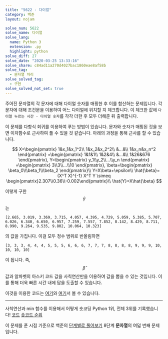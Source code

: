 ```yaml
---
title: "5622 - 다이얼"
category: 백준
layout: nojam

solve_num: 5622
solve_name: 다이얼
solve_lang:
  name: Python 3
  extension: .py
  highlight: python
solve_diff: 27
solve_date: "2020-03-25 13:33:16"
solve_share: c84ad11a270d4027bac1860eae8af58b
solve_tag:
  - 문자열 처리
solve_solved_tag:
  - 구현
solve_solved_not_set: true
---
```


주어진 문자열의 각 문자에 대해 다이얼 숫자를 매핑한 후 이를 합산하는 문제입니다. 각 문자에 대해 조건문을 이용하여 어느 다이얼에 위치할 지 체크합니다. 이 체크한 값에 `다이얼 누르는 시간 - 다이얼 숫자`를 각각 더한 후 모두 더해준 뒤 출력합니다.

이 문제를 다항식 회귀를 이용하여 푸는 방법이 있습니다. 문자와 숫자가 매핑된 것을 보면 이차함수로 근사하여 풀 수 있을 것 같습니다. 아래의 과정을 통해 근사를 할 수 있습니다.

$$
X=\begin{pmatrix}
1&x_1&x_1^2\\
1&x_2&x_2^2\\
&...&\\
1&x_n&x_n^2
\end{pmatrix}
=\begin{pmatrix}
1&1&1\\
1&2&4\\
&...&\\
1&26&676
\end{pmatrix},
Y=\begin{pmatrix}
y_1\\y_2\\...\\y_n
\end{pmatrix}
=\begin{pmatrix}
3\\3\\...\\10
\end{pmatrix},
\beta=\begin{pmatrix}
\beta_0\\\beta_1\\\beta_2
\end{pmatrix}\\
Y=X\beta+\epsilon\\
\hat{\beta}=(X^T X)^{-1} X^T Y \simeq \begin{pmatrix}2.307\\0.36\\-0.002\end{pmatrix}\\
\hat{Y}=X\hat{\beta}
$$

이렇게 구한 $$\hat{Y}$$는

```
[2.665, 3.019, 3.369, 3.715, 4.057, 4.395, 4.729, 5.059, 5.385, 5.707, 6.026, 6.340, 6.650, 6.957, 7.259, 7.557, 7.852, 8.142, 8.429, 8.711, 8.990, 9.264, 9.535, 9.802, 10.064, 10.323]
```

의 값을 가집니다. 이걸 모두 정수 범위로 반올림하면

```
[3, 3, 3, 4, 4, 4, 5, 5, 5, 6, 6, 6, 7, 7, 7, 8, 8, 8, 8, 9, 9, 9, 10, 10, 10, 10]
```

이 됩니다. 즉, $$\hat{\beta}$$ 값과 알파벳의 아스키 코드 값을 사칙연산만을 이용하여 값을 뽑을 수 있는 것입니다. 이를 통해 더욱 빠른 시간 내에 답을 도출할 수 있습니다.

이것을 이용한 코드는 [여기](https://github.com/Orb-H/nojam/nojam/source/5622_.py)와 [여기](http://boj.kr/c202757a182b4943a8fea24ea837c8fa)서 볼 수 있습니다.

---

사칙연산과 min 함수를 이용해서 어떻게 숏코딩 Python 1위, 전체 3위를 기록했습니다! [코드](http://boj.kr/88b7ec324df2424c8f097d72a0ea009e) [숏코드 순위](https://www.acmicpc.net/short/status/5622)

이 문제를 푼 시점 기준으로 백준의 [단계별로 풀어보기](http://noj.am/p/s) 8단계 **문자열**의 여덟 번째 문제입니다.
